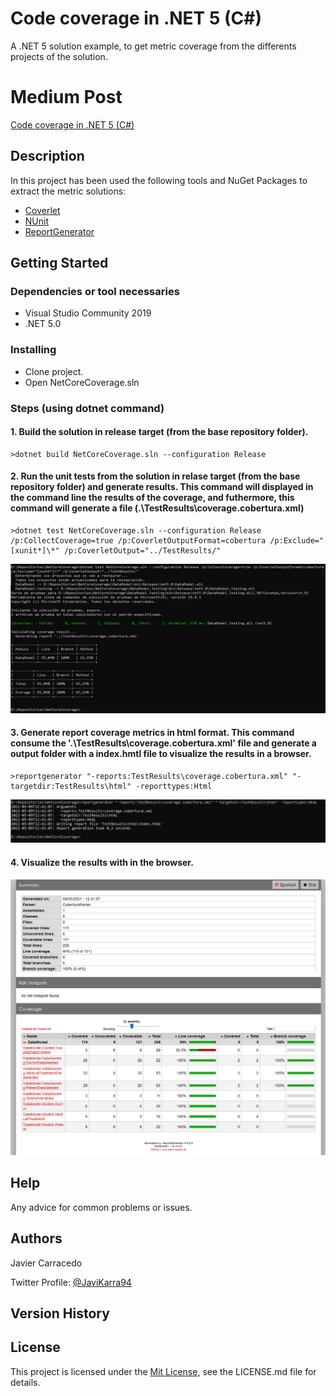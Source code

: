 # Code coverage in .NET 5 (C#)
A .NET 5 solution example, to get metric coverage from the differents projects of the solution.
# Medium Post
[Code coverage in .NET 5 (C#)](https://jke94.medium.com/code-coverage-in-net-core-840bcd96b1e9)

## Description  

In this project has been used the following tools and NuGet Packages to extract the metric solutions:

- [Coverlet](https://github.com/coverlet-coverage/coverlet)
- [NUnit](https://github.com/nunit/nunit)
- [ReportGenerator](https://github.com/danielpalme/ReportGenerator)

## Getting Started

### Dependencies or tool necessaries

* Visual Studio Community 2019
* .NET 5.0

### Installing

* Clone project.
* Open NetCoreCoverage.sln


### Steps (using dotnet command)

#### 1. Build the solution in release target (from the base repository folder).

```
>dotnet build NetCoreCoverage.sln --configuration Release
```

#### 2. Run the unit tests from the solution in relase target (from the base repository folder) and generate results. This command will displayed in the command line the results of the coverage, and futhermore, this command will generate a file (.\TestResults\coverage.cobertura.xml)

```
>dotnet test NetCoreCoverage.sln --configuration Release /p:CollectCoverage=true /p:CoverletOutputFormat=cobertura /p:Exclude="[xunit*]\*" /p:CoverletOutput="../TestResults/"

```
![dotnet test](https://github.com/jke94/NetCoreCoverage/blob/dev/Images/dotnetTestsRun.PNG)

#### 3. Generate report coverage metrics in html format. This command consume the '.\TestResults\coverage.cobertura.xml' file and generate a output folder with a index.hmtl file to visualize the results in a browser.

```
>reportgenerator "-reports:TestResults\coverage.cobertura.xml" "-targetdir:TestResults\html" -reporttypes:Html
```
![reportgenerator](https://github.com/jke94/NetCoreCoverage/blob/dev/Images/ReportGeneratorToolGenerateReport.PNG)

#### 4. Visualize the results with in the browser.
![reportgenerator](https://github.com/jke94/NetCoreCoverage/blob/dev/Images/ExampleOfReports.PNG)

## Help

Any advice for common problems or issues.


## Authors

Javier Carracedo 

Twitter Profile: [@JaviKarra94](https://twitter.com/JaviKarra94)

## Version History


## License

This project is licensed under the [Mit License](https://github.com/jke94/NetCoreCoverage/blob/dev/LICENSE), see the LICENSE.md file for details.
